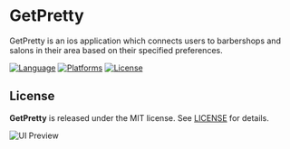 # GetPretty

GetPretty is an ios application which connects users to barbershops and salons in their area
based on their specified preferences.

[![Language](https://img.shields.io/badge/language-Swift%204.1.2-orange.svg)](https://swift.org)
[![Platforms](https://img.shields.io/badge/platform-ios-lightgrey.svg)](https://swift.org/about/#platform-support)
[![License](https://img.shields.io/github/license/dwil2444/GetPretty.svg?style=flat)](https://github.com/dwil2444/GetPretty/blob/master/LICENSE)

## License
**GetPretty** is released under the MIT license. See [LICENSE](https://github.com/dwil2444/GetPretty/blob/master/LICENSE) for details.

![UI Preview](https://image.ibb.co/kPyGiU/Screen_Shot_2018_08_25_at_9_55_21_AM.png)
